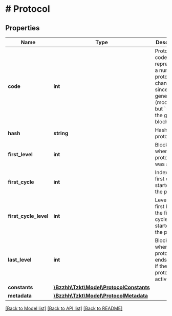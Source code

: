 # # Protocol

## Properties

Name | Type | Description | Notes
------------ | ------------- | ------------- | -------------
**code** | **int** | Protocol code, representing a number of protocol changes since genesis (mod 256, but &#x60;-1&#x60; for the genesis block) | [optional]
**hash** | **string** | Hash of the protocol | [optional]
**first_level** | **int** | Block height where the protocol was applied | [optional]
**first_cycle** | **int** | Index of the first cycle started with the protocol | [optional]
**first_cycle_level** | **int** | Level of the first block of the first cycle started with the protocol | [optional]
**last_level** | **int** | Block height where the protocol ends. &#x60;null&#x60; if the protocol is active | [optional]
**constants** | [**\Bzzhh\Tzkt\Model\ProtocolConstants**](ProtocolConstants.md) |  | [optional]
**metadata** | [**\Bzzhh\Tzkt\Model\ProtocolMetadata**](ProtocolMetadata.md) |  | [optional]

[[Back to Model list]](../../README.md#models) [[Back to API list]](../../README.md#endpoints) [[Back to README]](../../README.md)
